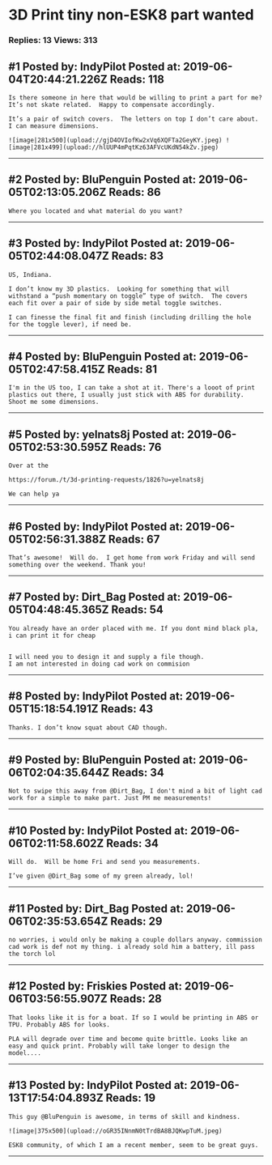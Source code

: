 # 3D Print tiny non-ESK8 part wanted

### Replies: 13 Views: 313

## \#1 Posted by: IndyPilot Posted at: 2019-06-04T20:44:21.226Z Reads: 118

```
Is there someone in here that would be willing to print a part for me?  It’s not skate related.  Happy to compensate accordingly.

It’s a pair of switch covers.  The letters on top I don’t care about.  I can measure dimensions.

![image|281x500](upload://gjD4OVIofKw2xVq6XQFTa2GeyKY.jpeg) ![image|281x499](upload://hlUUP4mPqtKz63AFVcUKdN54kZv.jpeg)
```

---
## \#2 Posted by: BluPenguin Posted at: 2019-06-05T02:13:05.206Z Reads: 86

```
Where you located and what material do you want?
```

---
## \#3 Posted by: IndyPilot Posted at: 2019-06-05T02:44:08.047Z Reads: 83

```
US, Indiana.

I don’t know my 3D plastics.  Looking for something that will withstand a “push momentary on toggle” type of switch.  The covers each fit over a pair of side by side metal toggle switches.

I can finesse the final fit and finish (including drilling the hole for the toggle lever), if need be.
```

---
## \#4 Posted by: BluPenguin Posted at: 2019-06-05T02:47:58.415Z Reads: 81

```
I'm in the US too, I can take a shot at it. There's a looot of print plastics out there, I usually just stick with ABS for durability. Shoot me some dimensions.
```

---
## \#5 Posted by: yelnats8j Posted at: 2019-06-05T02:53:30.595Z Reads: 76

```
Over at the 

https://forum./t/3d-printing-requests/1826?u=yelnats8j

We can help ya
```

---
## \#6 Posted by: IndyPilot Posted at: 2019-06-05T02:56:31.388Z Reads: 67

```
That’s awesome!  Will do.  I get home from work Friday and will send something over the weekend. Thank you!
```

---
## \#7 Posted by: Dirt_Bag Posted at: 2019-06-05T04:48:45.365Z Reads: 54

```
You already have an order placed with me. If you dont mind black pla, i can print it for cheap


I will need you to design it and supply a file though. 
I am not interested in doing cad work on commision
```

---
## \#8 Posted by: IndyPilot Posted at: 2019-06-05T15:18:54.191Z Reads: 43

```
Thanks. I don’t know squat about CAD though.
```

---
## \#9 Posted by: BluPenguin Posted at: 2019-06-06T02:04:35.644Z Reads: 34

```
Not to swipe this away from @Dirt_Bag, I don't mind a bit of light cad work for a simple to make part. Just PM me measurements!
```

---
## \#10 Posted by: IndyPilot Posted at: 2019-06-06T02:11:58.602Z Reads: 34

```
Will do.  Will be home Fri and send you measurements. 

I’ve given @Dirt_Bag some of my green already, lol!
```

---
## \#11 Posted by: Dirt_Bag Posted at: 2019-06-06T02:35:53.654Z Reads: 29

```
no worries, i would only be making a couple dollars anyway. commission cad work is def not my thing. i already sold him a battery, ill pass the torch lol
```

---
## \#12 Posted by: Friskies Posted at: 2019-06-06T03:56:55.907Z Reads: 28

```
That looks like it is for a boat. If so I would be printing in ABS or TPU. Probably ABS for looks. 

PLA will degrade over time and become quite brittle. Looks like an easy and quick print. Probably will take longer to design the model....
```

---
## \#13 Posted by: IndyPilot Posted at: 2019-06-13T17:54:04.893Z Reads: 19

```
This guy @BluPenguin is awesome, in terms of skill and kindness.

![image|375x500](upload://oGR35INnmN0tTrdBA8BJQKwpTuM.jpeg) 

ESK8 community, of which I am a recent member, seem to be great guys.
```

---
